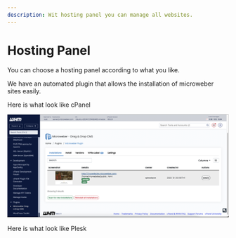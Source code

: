 ```yaml
---
description: Wit hosting panel you can manage all websites.
---
```


# Hosting Panel

You can choose a hosting panel according to what you like.

We have an automated plugin that allows the installation of microweber sites easily.



Here is what look like cPanel

![](../../.gitbook/assets/image.png)



Here is what look like Plesk

